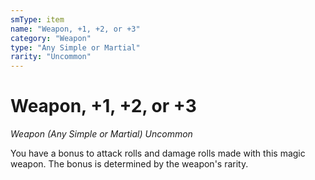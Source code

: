 ```yaml
---
smType: item
name: "Weapon, +1, +2, or +3"
category: "Weapon"
type: "Any Simple or Martial"
rarity: "Uncommon"
---
```


# Weapon, +1, +2, or +3
*Weapon (Any Simple or Martial) Uncommon*

You have a bonus to attack rolls and damage rolls made with this magic weapon. The bonus is determined by the weapon's rarity.

